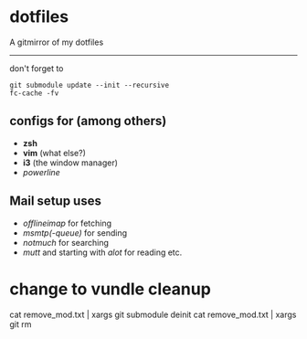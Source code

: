 # dotfiles

A gitmirror of my dotfiles

-------------------------------------

don't forget to

    git submodule update --init --recursive
    fc-cache -fv


## configs for (among others)

 * **zsh**
 * **vim** (what else?)
 * **i3** (the window manager)
 * *powerline*

## Mail setup uses

 * *offlineimap* for fetching
 * *msmtp(-queue)* for sending
 * *notmuch* for searching
 * *mutt* and starting with *alot* for reading etc.



# change to vundle cleanup

cat remove_mod.txt | xargs git submodule deinit
cat remove_mod.txt | xargs git rm

